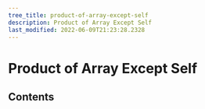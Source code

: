 ```yaml
---
tree_title: product-of-array-except-self
description: Product of Array Except Self
last_modified: 2022-06-09T21:23:28.2328
---
```


# Product of Array Except Self

## Contents
